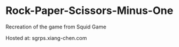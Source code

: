 # Rock-Paper-Scissors-Minus-One
Recreation of the game from Squid Game

Hosted at: sgrps.xiang-chen.com
